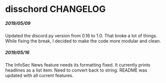 # disschord CHANGELOG

##### 2019/05/09
Updated the discord.py version from 0.16 to 1.0. That broke a lot of things. While fixing the break, I decided to make the code more modular and clean.

##### 2019/05/16
The InfoSec News feature needs its formatting fixed. It currently prints headlines as a list item. Need to convert back to string. README was updated with all current features.
